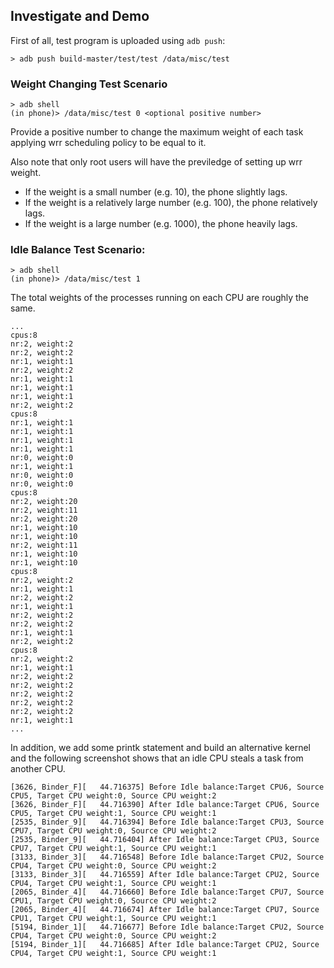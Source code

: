 ## Investigate and Demo
First of all, test program is uploaded using `adb push`:
```
> adb push build-master/test/test /data/misc/test
```

### Weight Changing Test Scenario
```
> adb shell
(in phone)> /data/misc/test 0 <optional positive number>
```
Provide a positive number to change the maximum weight of each task applying wrr scheduling policy to be equal to it.

Also note that only root users will have the previledge of setting up wrr weight.

* If the weight is a small number (e.g. 10), the phone slightly lags.
* If the weight is a relatively large number (e.g. 100), the phone relatively lags.
* If the weight is a large number (e.g. 1000), the phone heavily lags.

### Idle Balance Test Scenario:
```
> adb shell
(in phone)> /data/misc/test 1
```
The total weights of the processes running on each CPU are roughly the same.
```
...
cpus:8
nr:2, weight:2
nr:2, weight:2
nr:1, weight:1
nr:2, weight:2
nr:1, weight:1
nr:1, weight:1
nr:1, weight:1
nr:2, weight:2
cpus:8
nr:1, weight:1
nr:1, weight:1
nr:1, weight:1
nr:1, weight:1
nr:0, weight:0
nr:1, weight:1
nr:0, weight:0
nr:0, weight:0
cpus:8
nr:2, weight:20
nr:2, weight:11
nr:2, weight:20
nr:1, weight:10
nr:1, weight:10
nr:2, weight:11
nr:1, weight:10
nr:1, weight:10
cpus:8
nr:2, weight:2
nr:1, weight:1
nr:2, weight:2
nr:1, weight:1
nr:2, weight:2
nr:2, weight:2
nr:1, weight:1
nr:2, weight:2
cpus:8
nr:2, weight:2
nr:1, weight:1
nr:2, weight:2
nr:2, weight:2
nr:2, weight:2
nr:2, weight:2
nr:2, weight:2
nr:1, weight:1
...
```
In addition, we add some printk statement and build an alternative kernel and the following screenshot shows that an idle CPU steals a task from another CPU.
```
[3626, Binder_F][   44.716375] Before Idle balance:Target CPU6, Source CPU5, Target CPU weight:0, Source CPU weight:2
[3626, Binder_F][   44.716390] After Idle balance:Target CPU6, Source CPU5, Target CPU weight:1, Source CPU weight:1
[2535, Binder_9][   44.716394] Before Idle balance:Target CPU3, Source CPU7, Target CPU weight:0, Source CPU weight:2
[2535, Binder_9][   44.716404] After Idle balance:Target CPU3, Source CPU7, Target CPU weight:1, Source CPU weight:1
[3133, Binder_3][   44.716548] Before Idle balance:Target CPU2, Source CPU4, Target CPU weight:0, Source CPU weight:2
[3133, Binder_3][   44.716559] After Idle balance:Target CPU2, Source CPU4, Target CPU weight:1, Source CPU weight:1
[2065, Binder_4][   44.716660] Before Idle balance:Target CPU7, Source CPU1, Target CPU weight:0, Source CPU weight:2
[2065, Binder_4][   44.716674] After Idle balance:Target CPU7, Source CPU1, Target CPU weight:1, Source CPU weight:1
[5194, Binder_1][   44.716677] Before Idle balance:Target CPU2, Source CPU4, Target CPU weight:0, Source CPU weight:2
[5194, Binder_1][   44.716685] After Idle balance:Target CPU2, Source CPU4, Target CPU weight:1, Source CPU weight:1
```
